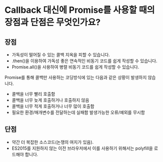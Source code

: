 # Callback 대신에 Promise를 사용할 때의 장점과 단점은 무엇인가요? #

## 장점 ##

- 가독성이 떨어질 수 있는 콜백 지옥을 피할 수 있습니다.
- .then()을 이용하여 가독성 좋은 연속적인 비동기 코드를 쉽게 작성할 수 있습니다.
- Promise.all()을 사용하여 병렬 비동기 코드를 쉽게 작성할 수 있습니다.

Promise를 통해 콜백만 사용하는 코딩방식에 있는 다음과 같은 상황이 발생하지 않습니다.

- 콜백을 너무 빨리 호출함
- 콜백을 너무 늦게 호출하거나 호출하지 않음
- 콜백을 너무 적게 호출하거나 너무 많이 호출함
- 필요한 환경/매개변수를 전달하는데 실패함
발생가능한 오류/예외를 무시함

## 단점 ##

- 약간 더 복잡한 소스코드(논쟁의 여지가 있음).  
- ES2015를 지원하지 않는 이전 브라우저에서 이를 사용하기 위해서는 polyfill을 로드해야 합니다.
